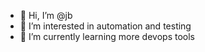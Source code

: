 - 👋 Hi, I’m @jb
- 👀 I’m interested in automation and testing
- 🌱 I’m currently learning more devops tools

<!---
jb/jb is a ✨ special ✨ repository because its `README.md` (this file) appears on your GitHub profile.
You can click the Preview link to take a look at your changes.
--->
